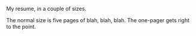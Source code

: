 My resume, in a couple of sizes. 

The normal size is five pages of blah, blah, blah. The one-pager gets right to the point.


